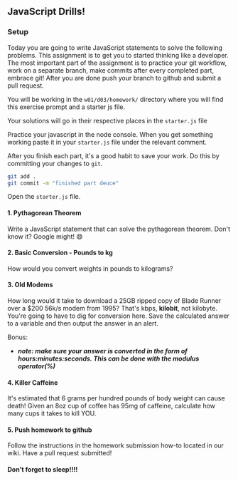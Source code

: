 ## JavaScript Drills!

### Setup

Today you are going to write JavaScript statements to solve the following problems. This assignment is to get you to started thinking like a developer. The most important part of the assignment is to practice your git workflow, work on a separate branch, make commits after every completed part, embrace git! After you are done push your branch to github and submit a pull request.

You will be working in the `w01/d03/homework/` directory where you will find this exercise prompt and a starter js file.

Your solutions will go in their respective places in the `starter.js` file

Practice your javascript in the node console. When you get something working paste it in your `starter.js` file under the relevant comment.

After you finish each part, it's a good habit to save your work. Do this by committing your changes to `git`.

```bash
git add .
git commit -m "finished part deuce"
```

Open the `starter.js` file.

#### 1. Pythagorean Theorem

Write a JavaScript statement that can solve the pythagorean theorem.
Don't know it? Google might! :smile:

#### 2. Basic Conversion - Pounds to kg

How would you convert weights in pounds to kilograms?

#### 3. Old Modems

How long would it take to download a 25GB ripped copy of Blade Runner over a $200 56k/s modem from 1995? That's kbps, **kilobit**, not kilobyte. You're going to have to dig for conversion here. Save the calculated answer to a variable and then output the answer in an alert.

Bonus:
- **_note: make sure your answer is converted in the form of hours:minutes:seconds. This can be done with the modulus operator(%)_**

#### 4. Killer Caffeine

It's estimated that 6 grams per hundred pounds of body weight can cause death! Given an 8oz cup of coffee has 95mg of caffeine, calculate how many cups it takes to kill YOU.

#### 5. Push homework to github

Follow the instructions in the homework submission how-to located in our wiki. Have a pull request submitted! 

#### Don't forget to sleep!!!!



